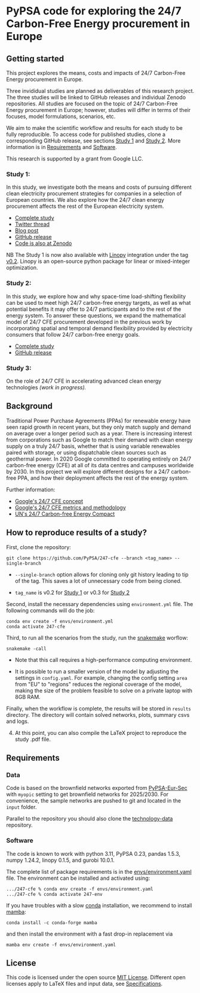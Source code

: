 <!--
SPDX-FileCopyrightText: 2023 Iegor Riepin, Tom Brown

SPDX-License-Identifier: CC0-1.0
-->

# PyPSA code for exploring the 24/7 Carbon-Free Energy procurement in Europe

## Getting started

This project explores the means, costs and impacts of 24/7 Carbon-Free Energy procurement in Europe.

Three invididual studies are planned as deliverables of this research project. The three studies will be linked to GitHub releases and individual Zenodo repositories. All studies are focused on the topic of 24/7 Carbon-Free Energy procurement in Europe; however, studies will differ in terms of their focuses, model formulations, scenarios, etc.

We aim to make the scientific workflow and results for each study to be fully reproducible. To access code for published studies, clone a corresponding GitHub release, see sections [Study 1](#study-1) and [Study 2](#study-2). More information is in [Requirements](#requirements) and [Software](#software). 

This research is supported by a grant from Google LLC.

### Study 1: 

In this study, we investigate both the means and costs of pursuing different clean electricity procurement strategies for companies in a selection of European countries. We also explore how the 24/7 clean energy procurement affects the rest of the European electricity system.

- [Complete study](https://zenodo.org/record/7180097)
- [Twitter thread](https://twitter.com/nworbmot/status/1579810935702982656)
- [Blog post](https://blog.google/around-the-globe/google-europe/how-carbon-free-energy-around-the-clock-can-work/)
- [GitHub release](https://github.com/PyPSA/247-cfe/tree/v0.1)
- [Code is also at Zenodo](https://zenodo.org/record/7181236) 

NB The Study 1 is now also available with [Linopy](https://github.com/pypsa/linopy) integration under the tag [v0.2](https://github.com/PyPSA/247-cfe/releases/tag/v0.2). Linopy is an open-source python package for linear or mixed-integer optimization. 

### Study 2: 

In this study, we explore how and why space-time load-shifting flexibility can be used to meet high 24/7 carbon-free energy targets, as well as what potential benefits it may offer to 24/7 participants and to the rest of the energy system. To answer these questions, we expand the mathematical model of 24/7 CFE procurement developed in the previous work by incorporating spatial and temporal demand flexibility provided by electricity consumers that follow 24/7 carbon-free energy goals.

- [Complete study](https://zenodo.org/record/8185850)
- [GitHub release](https://github.com/PyPSA/247-cfe/tree/v0.3)

### Study 3: 

On the role of 24/7 CFE in accelerating advanced clean energy technologies 
*(work in progress).*

## Background

Traditional Power Purchase Agreements (PPAs) for renewable
energy have seen rapid growth in recent years, but they only match
supply and demand on average over a longer period such as a
year. There is increasing interest from corporations such as Google to
match their demand with clean energy supply on a truly 24/7 basis,
whether that is using variable renewables paired with storage, or
using dispatchable clean sources such as geothermal power. In 2020
Google committed to operating entirely on 24/7 carbon-free energy
(CFE) at all of its data centres and campuses worldwide by 2030.  In
this project we will explore different designs for a 24/7 carbon-free
PPA, and how their deployment affects the rest of the energy system.

Further information:

- [Google's 24/7 CFE concept](https://www.gstatic.com/gumdrop/sustainability/247-carbon-free-energy.pdf)
- [Google's 24/7 CFE metrics and methodology](https://www.gstatic.com/gumdrop/sustainability/24x7-carbon-free-energy-methodologies-metrics.pdf)
- [UN's 24/7 Carbon-free Energy Compact](https://www.un.org/en/energy-compacts/page/compact-247-carbon-free-energy)


## How to reproduce results of a study?

First, clone the repository:

```
git clone https://github.com/PyPSA/247-cfe --branch <tag_name> --single-branch
```
- `--single-branch` option allows for cloning only git history leading to tip of the tag. This saves a lot of unnecessary code from being cloned.

- `tag_name` is v0.2 for [Study 1](#study-1) or v0.3 for [Study 2](#study-2)

Second, install the necessary dependencies using `environment.yml` file. The following commands will do the job:

```
conda env create -f envs/environment.yml
conda activate 247-cfe
```
Third, to run all the scenarios from the study, run the [snakemake](https://snakemake.readthedocs.io/en/stable/) worflow:

```
snakemake -call
```

- Note that this call requires a high-performance computing environment.

- It is possible to run a smaller version of the model by adjusting the settings in `config.yaml`. For example, changing the config setting `area` from "EU" to "regions" reduces the regional coverage of the model, making the size of the problem feasible to solve on a private laptop with 8GB RAM.

Finally, when the workflow is complete, the results will be stored in `results` directory. The directory will contain solved networks, plots, summary csvs and logs.

4. At this point, you can also compile the LaTeX project to reproduce the study .pdf file.


## Requirements
### Data

Code is based on the brownfield networks exported from [PyPSA-Eur-Sec](https://github.com/PyPSA/pypsa-eur-sec) with `myopic` setting to get brownfield networks for 2025/2030. For convenience, the sample networks are pushed to git and located in the `input` folder.

Parallel to the repository you should also clone the [technology-data](https://github.com/PyPSA/technology-data) repository.


### Software

The code is known to work with python 3.11, PyPSA 0.23, pandas 1.5.3, numpy 1.24.2, linopy 0.1.5, and gurobi 10.0.1.

The complete list of package requirements is in the [envs/environment.yaml](envs/environment.yaml) file. The environment can be installed and activated using:

```
.../247-cfe % conda env create -f envs/environment.yaml
.../247-cfe % conda activate 247-env
```

If you have troubles with a slow [conda](https://docs.conda.io/en/latest/) installation, we recommend to install [mamba](https://mamba.readthedocs.io/en/latest/):

```
conda install -c conda-forge mamba
```

and then install the environment with a fast drop-in replacement via

```
mamba env create -f envs/environment.yaml
```

## License

This code is licensed under the open source [MIT License](LICENSES/MIT.txt). 
Different open licenses apply to LaTeX files and input data, see [Specifications](.reuse/dep5).
